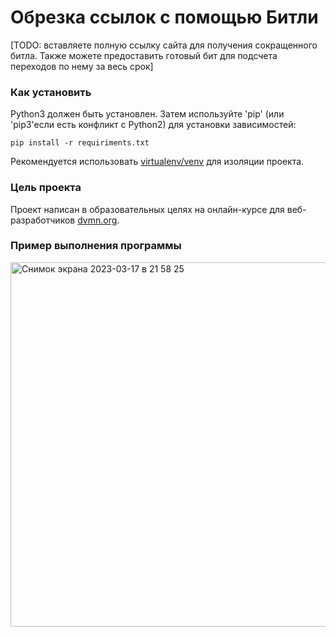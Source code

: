 # Обрезка ссылок с помощью Битли

[TODO: вставляете полную ссылку сайта для получения сокращенного битла. Также можете предоставить готовый бит для подсчета переходов по нему за весь срок]

### Как установить

Python3 должен быть установлен.
Затем используйте 'pip' (или 'pip3'если есть конфликт с Python2) для установки зависимостей:

```
pip install -r requiriments.txt
```

Рекомендуется использовать [virtualenv/venv](https://docs.python.org/3/library/venv.html) для изоляции проекта.

### Цель проекта

Проект написан в образовательных целях на онлайн-курсе для веб-разработчиков [dvmn.org](https://dvmn.org/).

### Пример выполнения программы

<img width="583" alt="Снимок экрана 2023-03-17 в 21 58 25" src="https://user-images.githubusercontent.com/126498671/225970268-df912dcc-00d6-4ae3-9ad8-cedff2bb907e.png">
